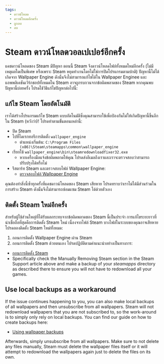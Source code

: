 ```yaml
---
tags:
  - ดาวน์โหลด
  - ดาวน์โหลดอีกครั้ง
  - ถูกลบ
  - ลบ
---
```


# Steam ดาวน์โหลดวอลเปเปอร์อีกครั้ง

แคชดาวน์โหลดของ Steam มีปัญหา ตอนนี้ Steam จึงดาวน์โหลดไฟล์ทั้งหมดใหม่อีกครั้ง (ไม่มีเหตุผลใดเป็นพิเศษ หรือเพราะ Steam หยุดทำงานโดยไม่ใช่การปิดโปรแกรมตามปกติ) ปัญหานี้ไม่ได้เกิดจาก Wallpaper Engine ดังนั้นจึงไม่สามารถแก้ไขได้ใน Wallpaper Enginee และแอพพลิเคชันเวิร์กชอปทั้งหมดใน Steam อาจถูกรบกวนจากข้อผิดพลาดของ Steam หากคุณพบปัญหานี้บ่อยครั้ง โปรดใช้วิธีแก้ไขปัญหาต่อไปนี้:

## แก้ไข Steam โดยอัตโนมัติ
เราได้สร้างโปรแกรมแก้ไข Steam แบบอัตโนมัติซึ่งคุณสามารถใช้เพื่อป้องกันไม่ให้เกิดปัญหานี้ขึ้นอีกใน Steam (หวังว่า)! โปรดทำตามขั้นตอนเหล่านี้:
* ปิด Steam
* ไปที่ไดเรกทอรีการติดตั้ง `wallpaper_engine`
  * ตำแหน่งเริ่มต้น: `C:\Program Files (x86)\Steam\steamapps\common\wallpaper_engine`
* เรียกใช้ `wallpaper_engine\bin\steamredownloadfixer32.exe`
  * หากเครื่องมือแจ้งข้อผิดพลาดให้คุณ โปรดส่งอีเมลถึงเราและเราจะตรวจสอบว่าสามารถปรับปรุงได้หรือไม่
* รีสตาร์ท Steam และตรวจสอบไฟล์ Wallpaper Engine:
  * [ตรวจสอบไฟล์ Wallpaper Engine](https://support.steampowered.com/kb_article.php?ref=2037-QEUH-3335)

คุณต้องทำสิ่งนี้ซ้ำทุกครั้งที่แคชดาวน์โหลดของ Steam เสียหาย โปรดทราบว่าเราไม่ได้มีส่วนร่วมในการสร้าง Steam ดังนั้นจึงไม่สามารถซ่อมแซม Steam ได้ด้วยตัวเอง

## ติดตั้ง Steam ใหม่อีกครั้ง

สำหรับผู้ใช้ส่วนใหญ่ที่ได้รับผลกระทบจากข้อผิดพลาดของ Steam นี้เป็นประจำ การแก้ไขระยะยาวที่น่าเชื่อถือที่สุดคือการติดตั้ง Steam ใหม่ เนื่องจากไฟล์ Steam บางไฟล์ในระบบของคุณอาจเสียหาย โปรดลองติดตั้ง Steam ใหม่ทั้งหมด:

1. ถอนการติดตั้ง Wallpaper Engine ผ่าน Steam
2. ถอนการติดตั้ง Steam ด้วยตนเอง โปรดปฏิบัติตามคำแนะนำอย่างเป็นทางการ:
  * [ถอนการติดตั้ง Steam](https://support.steampowered.com/kb_article.php?ref=9609-OBMP-2526)
  * Specifically check the Manually Removing Steam section in the Steam Support article above and make a backup of your *steamapps* directory as described there to ensure you will not have to redownload all your games.

## Use local backups as a workaround

If the issue continues happening to you, you can also make local backups of all wallpapers and then unsubscribe from all wallpapers. Steam will not redownload wallpapers that you are not subscribed to, so the work-around is to simply only rely on local backups. You can find our guide on how to create backups here:

* [Using wallpaper backups](/steam/backup)

Afterwards, simply unsubscribe from all wallpapers. Make sure to not delete any files manually, Steam must delete the wallpaper files itself or it will attempt to redownload the wallpapers again just to delete the files on its own.